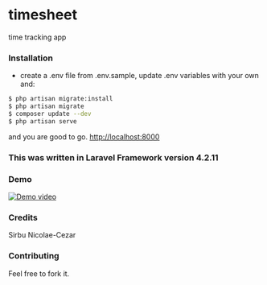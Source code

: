 timesheet
=========

time tracking app


### Installation
- create a .env file from .env.sample, update .env variables with your own and:
```bash
$ php artisan migrate:install
$ php artisan migrate
$ composer update --dev
$ php artisan serve
```
and you are good to go. [http://localhost:8000](http://localhost:8000)

### This was written in Laravel Framework version 4.2.11

### Demo

[![Demo video](http://img.youtube.com/vi/YJRyzmc6l-Y/0.jpg)](http://www.youtube.com/watch?v=YJRyzmc6l-Y)


### Credits
Sirbu Nicolae-Cezar

### Contributing
Feel free to fork it.
